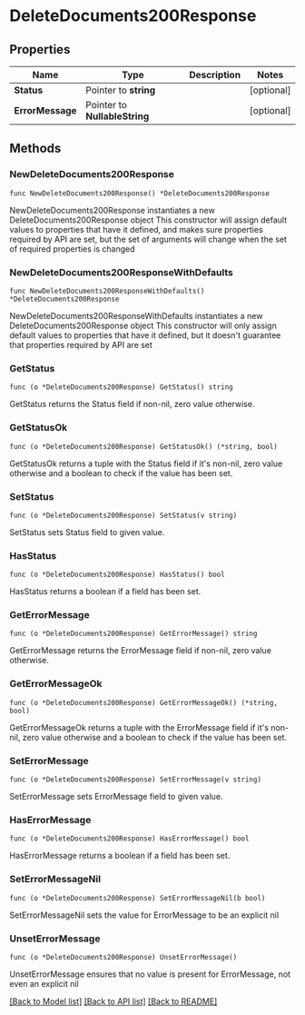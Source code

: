 # DeleteDocuments200Response

## Properties

Name | Type | Description | Notes
------------ | ------------- | ------------- | -------------
**Status** | Pointer to **string** |  | [optional] 
**ErrorMessage** | Pointer to **NullableString** |  | [optional] 

## Methods

### NewDeleteDocuments200Response

`func NewDeleteDocuments200Response() *DeleteDocuments200Response`

NewDeleteDocuments200Response instantiates a new DeleteDocuments200Response object
This constructor will assign default values to properties that have it defined,
and makes sure properties required by API are set, but the set of arguments
will change when the set of required properties is changed

### NewDeleteDocuments200ResponseWithDefaults

`func NewDeleteDocuments200ResponseWithDefaults() *DeleteDocuments200Response`

NewDeleteDocuments200ResponseWithDefaults instantiates a new DeleteDocuments200Response object
This constructor will only assign default values to properties that have it defined,
but it doesn't guarantee that properties required by API are set

### GetStatus

`func (o *DeleteDocuments200Response) GetStatus() string`

GetStatus returns the Status field if non-nil, zero value otherwise.

### GetStatusOk

`func (o *DeleteDocuments200Response) GetStatusOk() (*string, bool)`

GetStatusOk returns a tuple with the Status field if it's non-nil, zero value otherwise
and a boolean to check if the value has been set.

### SetStatus

`func (o *DeleteDocuments200Response) SetStatus(v string)`

SetStatus sets Status field to given value.

### HasStatus

`func (o *DeleteDocuments200Response) HasStatus() bool`

HasStatus returns a boolean if a field has been set.

### GetErrorMessage

`func (o *DeleteDocuments200Response) GetErrorMessage() string`

GetErrorMessage returns the ErrorMessage field if non-nil, zero value otherwise.

### GetErrorMessageOk

`func (o *DeleteDocuments200Response) GetErrorMessageOk() (*string, bool)`

GetErrorMessageOk returns a tuple with the ErrorMessage field if it's non-nil, zero value otherwise
and a boolean to check if the value has been set.

### SetErrorMessage

`func (o *DeleteDocuments200Response) SetErrorMessage(v string)`

SetErrorMessage sets ErrorMessage field to given value.

### HasErrorMessage

`func (o *DeleteDocuments200Response) HasErrorMessage() bool`

HasErrorMessage returns a boolean if a field has been set.

### SetErrorMessageNil

`func (o *DeleteDocuments200Response) SetErrorMessageNil(b bool)`

 SetErrorMessageNil sets the value for ErrorMessage to be an explicit nil

### UnsetErrorMessage
`func (o *DeleteDocuments200Response) UnsetErrorMessage()`

UnsetErrorMessage ensures that no value is present for ErrorMessage, not even an explicit nil

[[Back to Model list]](../README.md#documentation-for-models) [[Back to API list]](../README.md#documentation-for-api-endpoints) [[Back to README]](../README.md)


